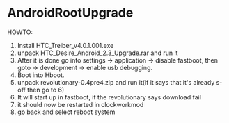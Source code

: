 # AndroidRootUpgrade
HOWTO: <br/>
1. Install HTC_Treiber_v4.0.1.001.exe
2. unpack HTC_Desire_Android_2.3_Upgrade.rar and run it
3. After it is done go into settings -> application -> disable fastboot, then goto -> development -> enable usb debugging.
4. Boot into Hboot.
5. unpack revolutionary-0.4pre4.zip and run it(if it says that it's already s-off then go to 6)
6. It will start up in fastboot, if the revolutionary says download fail
7. it should now be restarted in clockworkmod
8. go back and select reboot system
